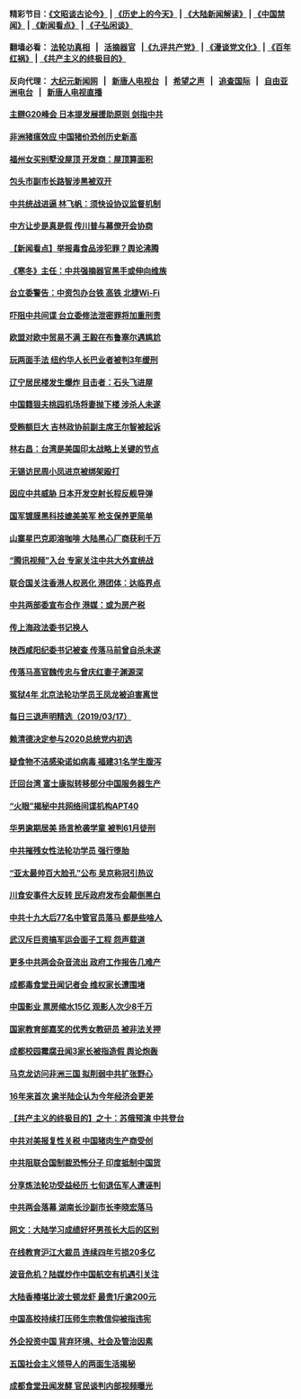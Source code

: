 #### 精彩节目：[《文昭谈古论今》](http://134.209.198.168/wenzhao) | [《历史上的今天》](http://134.209.198.168/today-in-history) | [《大陆新闻解读》](http://134.209.198.168/ntdtv-comedy) | [《中国禁闻》](http://134.209.198.168/ntdtv-news) | [《新闻看点》](http://134.209.198.168/news-insight) | [《子弘闲谈》](http://134.209.198.168/zihongxiantan/) 

 #### 翻墙必看： [法轮功真相](http://134.209.198.168:10000/videos/truth.html) &nbsp;&nbsp;|&nbsp;&nbsp; [活摘器官](http://134.209.198.168:10000/videos/res/Organs/) &nbsp;&nbsp;|[《九评共产党》](http://134.209.198.168:10000/videos/jiuping) | [《漫谈党文化》](http://134.209.198.168:10000/videos/mtdwh) | [《百年红祸》](http://134.209.198.168:10000/videos/bnhh) | [《共产主义的终极目的》](http://134.209.198.168:10000/videos/res/zjmd) 

 #### 反向代理： [大纪元新闻网](http://134.209.198.168:10080/) &nbsp;&nbsp;|&nbsp;&nbsp; [新唐人电视台](http://134.209.198.168:8000/) &nbsp;&nbsp;|&nbsp;&nbsp; [希望之声](http://134.209.198.168:8200/) &nbsp;&nbsp;|&nbsp;&nbsp; [追查国际](http://134.209.198.168:10010/) &nbsp;&nbsp;|&nbsp;&nbsp; [自由亚洲电台](http://134.209.198.168:9800/) &nbsp;&nbsp;|&nbsp;&nbsp; [新唐人电视直播](http://134.209.198.168/) 

#### [主辧G20峰会 日本提发展援助原则 剑指中共](../pages/nsc413/n11122518.md?t=03181836) 

#### [非洲猪瘟效应 中国猪价恐创历史新高](../pages/nsc413/n11122057.md?t=03181836) 

#### [福州女买别墅没屋顶 开发商：屋顶算面积](../pages/nsc413/n11122516.md?t=03181836) 

#### [包头市副市长路智涉黑被双开](../pages/nsc413/n11122401.md?t=03181836) 

#### [中共统战进逼 林飞帆：须快设协议监督机制](../pages/nsc413/n11122143.md?t=03181836) 

#### [中方让步是真是假 传川普与幕僚开会协商](../pages/nsc413/n11122251.md?t=03181836) 

#### [【新闻看点】举报毒食品涉犯罪？舆论沸腾](../pages/nsc413/n11122280.md?t=03181836) 

#### [《寒冬》主任：中共强摘器官黑手或伸向维族](../pages/nsc413/n11121751.md?t=03181836) 

#### [台立委警告：中资包办台铁 高铁 北捷Wi-Fi](../pages/nsc413/n11122129.md?t=03181836) 

#### [吓阻中共间谍 台立委修法泄密罪将加重刑责](../pages/nsc413/n11122112.md?t=03181836) 

#### [欧盟对欧中贸易不满 王毅在布鲁塞尔遇尴尬](../pages/nsc413/n11122031.md?t=03181836) 


#### [玩两面手法 纽约华人长巴业者被判3年缓刑](../pages/nsc413/n11121897.md?t=03181836) 

#### [辽宁居民楼发生爆炸 目击者：石头飞进屋](../pages/nsc413/n11121729.md?t=03181836) 

#### [中国籍狠夫桃园机场将妻抛下楼 涉杀人未遂](../pages/nsc413/n11121927.md?t=03181836) 

#### [受贿额巨大 吉林政协前副主席王尔智被起诉](../pages/nsc413/n11121698.md?t=03181836) 

#### [林右昌：台湾是美国印太战略上关键的节点](../pages/nsc413/n11121817.md?t=03181836) 

#### [无锡访民周小凤进京被绑架殴打](../pages/nsc413/n11121481.md?t=03181836) 

#### [因应中共威胁 日本开发空射长程反舰导弹](../pages/nsc413/n11121632.md?t=03181836) 

#### [国军镀膜黑科技媲美美军 枪支保养更简单](../pages/nsc413/n11121011.md?t=03181836) 

#### [山寨星巴克即溶咖啡 大陆黑心厂商获利千万](../pages/nsc413/n11121339.md?t=03181836) 

#### [“腾讯视频”入台 专家关注中共大外宣统战](../pages/nsc413/n11121225.md?t=03181836) 

#### [联合国关注香港人权恶化 港团体：达临界点](../pages/nsc413/n11120669.md?t=03181836) 

#### [中共两部委宣布合作 港媒：或为房产税](../pages/nsc413/n11120979.md?t=03181836) 

#### [传上海政法委书记换人](../pages/nsc413/n11121093.md?t=03181836) 

#### [陕西咸阳纪委书记被查 传落马前曾自杀未遂](../pages/nsc413/n11120916.md?t=03181836) 

#### [传落马高官魏传忠与曾庆红妻子渊源深](../pages/nsc413/n11120777.md?t=03181836) 

#### [冤狱4年 北京法轮功学员王凤龙被迫害离世](../pages/nsc413/n11119736.md?t=03181836) 

#### [每日三退声明精选（2019/03/17）](../pages/nsc413/n11120946.md?t=03181836) 

#### [赖清德决定参与2020总统党内初选](../pages/nsc413/n11120823.md?t=03181836) 

#### [疑食物不洁感染诺如病毒 福建31名学生腹泻](../pages/nsc413/n11120628.md?t=03181836) 

#### [迁回台湾 富士康拟转移部分中国服务器生产](../pages/nsc413/n11120788.md?t=03181836) 

#### [“火眼”揭秘中共网络间谍机构APT40](../pages/nsc413/n11120397.md?t=03181836) 

#### [华男逾期居美 扬言枪袭学童 被判61月徒刑](../pages/nsc413/n11120103.md?t=03181836) 

#### [中共摧残女性法轮功学员 强行堕胎](../pages/nsc413/n11116154.md?t=03181836) 

#### [“亚太最帅百大脸孔”公布 吴京称冠引热议](../pages/nsc413/n11120232.md?t=03181836) 

#### [川食安事件大反转 民斥政府发布会颠倒黑白](../pages/nsc413/n11120303.md?t=03181836) 

#### [中共十九大后77名中管官员落马 都是些啥人](../pages/nsc413/n11120084.md?t=03181836) 

#### [武汉斥巨资搞军运会面子工程 怨声载道](../pages/nsc413/n11119896.md?t=03181836) 

#### [更多中共两会杂音流出 政府工作报告几难产](../pages/nsc413/n11120003.md?t=03181836) 

#### [成都毒食堂丑闻记者会 维权家长遭围堵](../pages/nsc413/n11120040.md?t=03181836) 

#### [中国影业 票房缩水15亿 观影人次少8千万](../pages/nsc413/n11119842.md?t=03181836) 

#### [国家教育部嘉奖的优秀女教研员 被非法关押](../pages/nsc413/n11118170.md?t=03181836) 


#### [成都校园霉腐丑闻3家长被指造假 舆论炮轰](../pages/nsc413/n11119388.md?t=03181836) 

#### [马克龙访问非洲三国 拟削弱中共扩张野心](../pages/nsc413/n11118639.md?t=03181836) 

#### [16年来首次 逾半陆企认为今年经济会更差](../pages/nsc413/n11119315.md?t=03181836) 

#### [【共产主义的终极目的】之十：苏俄预演 中共登台](../pages/nsc413/n11118424.md?t=03181836) 

#### [中共对美报复性关税 中国猪肉生产商受创](../pages/nsc413/n11118982.md?t=03181836) 

#### [中共阻联合国制裁恐怖分子 印度抵制中国货](../pages/nsc413/n11119453.md?t=03181836) 

#### [分享炼法轮功受益经历 七旬退伍军人遭诬判](../pages/nsc413/n11118419.md?t=03181836) 

#### [中共两会落幕 湖南长沙副市长李晓宏落马](../pages/nsc413/n11119277.md?t=03181836) 

#### [网文：大陆学习成绩好坏男孩长大后的区别](../pages/nsc413/n11119173.md?t=03181836) 

#### [在线教育沪江大裁员 连续四年亏损20多亿](../pages/nsc413/n11118808.md?t=03181836) 

#### [波音危机？陆媒炒作中国航空有机遇引关注](../pages/nsc413/n11118507.md?t=03181836) 

#### [大陆香椿堪比波士顿龙虾 最贵1斤逾200元](../pages/nsc413/n11118568.md?t=03181836) 

#### [中国高校持续打压师生宗教信仰被指违宪](../pages/nsc413/n11118576.md?t=03181836) 

#### [外企投资中国 背弃环境、社会及管治因素](../pages/nsc413/n11118567.md?t=03181836) 

#### [五国社会主义领导人的两面生活揭秘](../pages/nsc413/n11117207.md?t=03181836) 

#### [成都食堂丑闻发酵 官民谈判内部视频曝光](../pages/nsc413/n11118521.md?t=03181836) 


